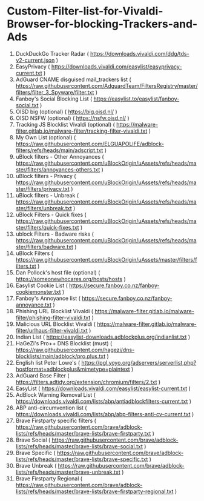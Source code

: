 # Custom-Filter-list-for-Vivaldi-Browser-for-blocking-Trackers-and-Ads

1. DuckDuckGo Tracker Radar ( https://downloads.vivaldi.com/ddg/tds-v2-current.json )
2. EasyPrivacy ( https://downloads.vivaldi.com/easylist/easyprivacy-current.txt )
3. AdGuard CNAME disguised mail_trackers list ( https://raw.githubusercontent.com/AdguardTeam/FiltersRegistry/master/filters/filter_3_Spyware/filter.txt )
4. Fanboy's Social Blocking List ( https://easylist.to/easylist/fanboy-social.txt )
5. OISD big (optional) ( https://big.oisd.nl/ )
6. OISD NSFW (optional) ( https://nsfw.oisd.nl/ )
7. Tracking JS Blocklist Vivaldi (optional) ( https://malware-filter.gitlab.io/malware-filter/tracking-filter-vivaldi.txt )
8. My Own List (optional) ( https://raw.githubusercontent.com/ELGUAPOLIFE/adblock-filters/refs/heads/main/adscript.txt )
9. uBlock filters - Other Annoyances ( https://raw.githubusercontent.com/uBlockOrigin/uAssets/refs/heads/master/filters/annoyances-others.txt )
10. uBlock filters - Privacy ( https://raw.githubusercontent.com/uBlockOrigin/uAssets/refs/heads/master/filters/privacy.txt )
11. uBlock filters - Unbreak ( https://raw.githubusercontent.com/uBlockOrigin/uAssets/refs/heads/master/filters/unbreak.txt )
12. uBlock Filters - Quick fixes ( https://raw.githubusercontent.com/uBlockOrigin/uAssets/refs/heads/master/filters/quick-fixes.txt )
13. ublock Filters - Badware risks ( https://raw.githubusercontent.com/uBlockOrigin/uAssets/refs/heads/master/filters/badware.txt )
14. uBlock Filters ( https://raw.githubusercontent.com/uBlockOrigin/uAssets/master/filters/filters.txt )
15. Dan Pollock's host file (optional) ( https://someonewhocares.org/hosts/hosts )
16. Easylist Cookie List ( https://secure.fanboy.co.nz/fanboy-cookiemonster.txt )
17. Fanboy's Annoyance list ( https://secure.fanboy.co.nz/fanboy-annoyance.txt )
18. Phishing URL Blocklist Vivaldi ( https://malware-filter.gitlab.io/malware-filter/phishing-filter-vivaldi.txt )
19. Malicious URL Blocklist Vivaldi ( https://malware-filter.gitlab.io/malware-filter/urlhaus-filter-vivaldi.txt )
20. Indian List ( https://easylist-downloads.adblockplus.org/indianlist.txt )
21. HaGeZi's Pro++ DNS Blocklist (must) ( https://raw.githubusercontent.com/hagezi/dns-blocklists/main/adblock/pro.plus.txt )
22. English list Peter Lowe's ( https://pgl.yoyo.org/adservers/serverlist.php?hostformat=adblockplus&mimetype=plaintext )
23. AdGuard Base Filter ( https://filters.adtidy.org/extension/chromium/filters/2.txt )
24. EasyList ( https://downloads.vivaldi.com/easylist/easylist-current.txt )
25. AdBlock Warning Removal List ( https://downloads.vivaldi.com/lists/abp/antiadblockfilters-current.txt )
26. ABP anti-circumvention list ( https://downloads.vivaldi.com/lists/abp/abp-filters-anti-cv-current.txt )
27. Brave Firstparty specific filters ( https://raw.githubusercontent.com/brave/adblock-lists/refs/heads/master/brave-lists/brave-firstparty.txt )
28. Brave Social ( https://raw.githubusercontent.com/brave/adblock-lists/refs/heads/master/brave-lists/brave-social.txt )
29. Brave Specific ( https://raw.githubusercontent.com/brave/adblock-lists/refs/heads/master/brave-lists/brave-specific.txt )
30. Brave Unbreak ( https://raw.githubusercontent.com/brave/adblock-lists/refs/heads/master/brave-unbreak.txt )
31. Brave Firstparty Regional ( https://raw.githubusercontent.com/brave/adblock-lists/refs/heads/master/brave-lists/brave-firstparty-regional.txt )
